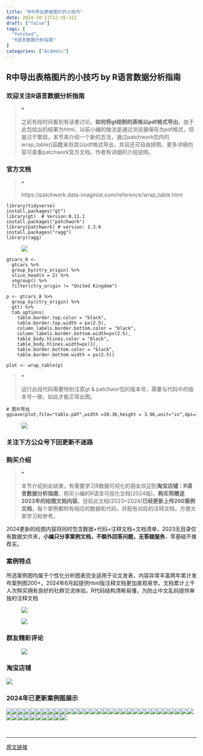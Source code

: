 ```yaml
---
title: "R中导出表格图片的小技巧"
date: 2024-10-11T12:16:31Z
draft: ["false"]
tags: [
  "fetched",
  "R语言数据分析指南"
]
categories: ["Acdemic"]
---
```

R中导出表格图片的小技巧 by R语言数据分析指南
------
<div><section data-tool="mdnice编辑器" data-website="https://www.mdnice.com"><h3 data-tool="mdnice编辑器"><span></span><span>欢迎关注R语言数据分析指南</span><span></span></h3><blockquote data-tool="mdnice编辑器"><span>❝</span><p>之前有段时间看到有读者讨论，<strong>如何将gt绘制的表格以pdf格式导出</strong>，由于此包给出的结果为html，以前小编的做法是通过浏览器保存为pdf格式，但是过于繁琐。本节来介绍一个新的方法，通过patchwork包内的wrap_table()函数来将其以pdf格式导出，并且还可自由拼图。更多详细内容可查看patchwork官方文档，作者有详细的介绍说明。</p></blockquote><h3 data-tool="mdnice编辑器"><span></span><span>官方文档</span><span></span></h3><blockquote data-tool="mdnice编辑器"><span>❝</span><p>https://patchwork.data-imaginist.com/reference/wrap_table.html</p></blockquote><pre data-tool="mdnice编辑器"><span></span><code><span>library</span>(tidyverse)<br>install.packages(<span>"gt"</span>)<br><span>library</span>(gt)  <span># Version:0.11.1</span><br>install.packages(<span>"patchwork"</span>)<br><span>library</span>(patchwork) <span># version: 1.3.0</span><br>install.packages(<span>"ragg"</span>)<br><span>library</span>(ragg)<br></code></pre><figure data-tool="mdnice编辑器"><img data-imgfileid="100035350" data-ratio="1.0314814814814814" data-src="https://mmbiz.qpic.cn/mmbiz_png/EibnicgwScTAYDicr8yrMh2Euegd40I7ia7SAWZxDQ8FVql9AzDJc0Tj5WYia13BzRNtzlIK43xfKYdCGwprZ9icrrug/640?wx_fmt=png&amp;from=appmsg" data-type="png" data-w="1080" src="https://mmbiz.qpic.cn/mmbiz_png/EibnicgwScTAYDicr8yrMh2Euegd40I7ia7SAWZxDQ8FVql9AzDJc0Tj5WYia13BzRNtzlIK43xfKYdCGwprZ9icrrug/640?wx_fmt=png&amp;from=appmsg"></figure><pre data-tool="mdnice编辑器"><span></span><code>gtcars_8 &lt;-<br>  gtcars %&gt;% <br>  group_by(ctry_origin) %&gt;% <br>  slice_head(n = <span>2</span>) %&gt;% <br>  ungroup() %&gt;% <br>  filter(ctry_origin != <span>"United Kingdom"</span>)<br><br>p &lt;- gtcars_8 %&gt;% <br>  group_by(ctry_origin) %&gt;% <br>  gt() %&gt;% <br>  tab_options(<br>    table.border.top.color = <span>"black"</span>,<br>    table.border.top.width = px(<span>2.5</span>),<br>    column_labels.border.bottom.color = <span>"black"</span>,<br>    column_labels.border.bottom.width=px(<span>2.5</span>),<br>    table_body.hlines.color = <span>"black"</span>,<br>    table_body.hlines.width=px(<span>1</span>),<br>    table.border.bottom.color = <span>"black"</span>,<br>    table.border.bottom.width = px(<span>2.5</span>))<br><br>plot &lt;- wrap_table(p)<br></code></pre><blockquote data-tool="mdnice编辑器"><span>❝</span><p>运行此段代码需要特别注意gt &amp; patchwor包的版本号，需要与代码中的版本号一致，如此才能正常出图。</p></blockquote><pre data-tool="mdnice编辑器"><span></span><code><span># 图片导出</span><br>ggsave(plot,file=<span>"table.pdf"</span>,width =<span>10.36</span>,height = <span>3.96</span>,unit=<span>"in"</span>,dpi=<span>300</span>)<br></code></pre><figure data-tool="mdnice编辑器"><img data-imgfileid="100035352" data-ratio="0.38055555555555554" data-src="https://mmbiz.qpic.cn/mmbiz_png/EibnicgwScTAYDicr8yrMh2Euegd40I7ia7SwVicO7cicLk30rbJicU0NbboXauYyjEYbuJWlG6U16Zc8YCrzWYToHgCQ/640?wx_fmt=png&amp;from=appmsg" data-type="png" data-w="1080" src="https://mmbiz.qpic.cn/mmbiz_png/EibnicgwScTAYDicr8yrMh2Euegd40I7ia7SwVicO7cicLk30rbJicU0NbboXauYyjEYbuJWlG6U16Zc8YCrzWYToHgCQ/640?wx_fmt=png&amp;from=appmsg"></figure><h3 data-tool="mdnice编辑器"><span></span><span>关注下方公众号下回更新不迷路</span><span></span></h3><section><mp-common-profile data-pluginname="mpprofile" data-id="Mzg3MzQzNTYzMw==" data-headimg="http://mmbiz.qpic.cn/mmbiz_png/EibnicgwScTAZF0rpeZII9Ltl26VbVagriczTria1fib3XgjwwHEHFjPzkmGpqWDVVHBSzhENictUM2iavAKiaM5lc9USw/0?wx_fmt=png" data-nickname="R语言数据分析指南" data-alias="YanJANtwo" data-signature="R语言重症爱好者，喜欢绘制各种精美的图表，喜欢的小伙伴可以关注我，跟我一起学习" data-from="0" data-is_biz_ban="0"></mp-common-profile></section><h3 data-tool="mdnice编辑器"><span></span><span>购买介绍</span><span></span></h3><blockquote data-tool="mdnice编辑器"><span>❝</span><p>本节介绍到此结束，有需要学习R数据可视化的朋友欢迎到<strong>淘宝店铺：R语言数据分析指南</strong>，购买小编的R语言可视化文档(2024版)，<strong>购买将赠送2023年的绘图文档内容</strong>。目前此文档(2023+2024)<strong>已经更新上传200案例文档</strong>，每个案例都附有相应的数据和代码，并配有对应的注释文档，方便大家学习和参考。</p></blockquote><p data-tool="mdnice编辑器">2024更新的绘图内容将同时包含数据+代码+注释文档+文档清单，2023无目录仅有数据文件夹，<strong>小编只分享案例文档，不额外回答问题，无答疑服务</strong>，零基础不推荐买。</p><h3 data-tool="mdnice编辑器"><span></span><span>案例特点</span><span></span></h3><p data-tool="mdnice编辑器">所选案例图均属于个性化分析图表完全适用于论文发表，内容异常丰富两年累计发布案例图200+，2024年6月起提供html版注释文档更加直观易学。文档累计上千人次购买拥有良好的社群交流体验。R代码结构清晰易懂，为防止中文乱码提供单独的注释文档</p><figure data-tool="mdnice编辑器"><img data-imgfileid="100035354" data-ratio="1.4953703703703705" data-src="https://mmbiz.qpic.cn/mmbiz_png/EibnicgwScTAYDicr8yrMh2Euegd40I7ia7StpRX4d7qQvWiamaoV7vXicRjicibvcNVdG9FmM8selaCXWowfMSHsDiaJ4A/640?wx_fmt=png&amp;from=appmsg" data-type="png" data-w="1080" src="https://mmbiz.qpic.cn/mmbiz_png/EibnicgwScTAYDicr8yrMh2Euegd40I7ia7StpRX4d7qQvWiamaoV7vXicRjicibvcNVdG9FmM8selaCXWowfMSHsDiaJ4A/640?wx_fmt=png&amp;from=appmsg"></figure><figure data-tool="mdnice编辑器"><img data-imgfileid="100035353" data-ratio="0.6481481481481481" data-src="https://mmbiz.qpic.cn/mmbiz_png/EibnicgwScTAYDicr8yrMh2Euegd40I7ia7SjAsZGo6av2zf2rXIDjeBZx09iaYtKibF1OxYqmkZCodr8bicxbcyB38qA/640?wx_fmt=png&amp;from=appmsg" data-type="png" data-w="1080" src="https://mmbiz.qpic.cn/mmbiz_png/EibnicgwScTAYDicr8yrMh2Euegd40I7ia7SjAsZGo6av2zf2rXIDjeBZx09iaYtKibF1OxYqmkZCodr8bicxbcyB38qA/640?wx_fmt=png&amp;from=appmsg"></figure><h3 data-tool="mdnice编辑器"><span></span><span>群友精彩评论</span><span></span></h3><figure data-tool="mdnice编辑器"><img data-imgfileid="100035351" data-ratio="0.4546296296296296" data-src="https://mmbiz.qpic.cn/mmbiz_png/EibnicgwScTAYDicr8yrMh2Euegd40I7ia7SvLdiavXuI03swkqDFF7iaWVhiaeG0USBZJn8Ftf0uJtlV16AYy8tl5fjQ/640?wx_fmt=png&amp;from=appmsg" data-type="png" data-w="1080" src="https://mmbiz.qpic.cn/mmbiz_png/EibnicgwScTAYDicr8yrMh2Euegd40I7ia7SvLdiavXuI03swkqDFF7iaWVhiaeG0USBZJn8Ftf0uJtlV16AYy8tl5fjQ/640?wx_fmt=png&amp;from=appmsg"></figure><h3 data-tool="mdnice编辑器"><span></span><span>淘宝店铺</span><span></span></h3><p><img data-galleryid="" data-imgfileid="100019415" data-ratio="1.0210420841683367" data-s="300,640" data-src="https://mmbiz.qpic.cn/mmbiz_jpg/EibnicgwScTAbvhPDLGT8NaialEsht92PTYNJWpmVLfoYGic1uha5FyBrDCibibZCLjiazgvpT1XcdwibfVywD2el0VAgg/640?wx_fmt=jpeg" data-type="jpeg" data-w="998" src="https://mmbiz.qpic.cn/mmbiz_jpg/EibnicgwScTAbvhPDLGT8NaialEsht92PTYNJWpmVLfoYGic1uha5FyBrDCibibZCLjiazgvpT1XcdwibfVywD2el0VAgg/640?wx_fmt=jpeg"></p><h3 data-tool="mdnice编辑器"><span></span><span>2024年已更新案例图展示</span><span></span></h3><p data-tool="mdnice编辑器"><img data-imgfileid="100035357" data-ratio="0.4324074074074074" data-src="https://mmbiz.qpic.cn/mmbiz_jpg/EibnicgwScTAYDicr8yrMh2Euegd40I7ia7SreXFuibGg2fCunYJRffkh2gv5yvsSB3yXLDaguiaU7libQ4GVWneAVwog/640?wx_fmt=jpeg&amp;from=appmsg" data-type="jpeg" data-w="1080" src="https://mmbiz.qpic.cn/mmbiz_jpg/EibnicgwScTAYDicr8yrMh2Euegd40I7ia7SreXFuibGg2fCunYJRffkh2gv5yvsSB3yXLDaguiaU7libQ4GVWneAVwog/640?wx_fmt=jpeg&amp;from=appmsg"><img data-imgfileid="100035359" data-ratio="0.47129629629629627" data-src="https://mmbiz.qpic.cn/mmbiz_png/EibnicgwScTAYDicr8yrMh2Euegd40I7ia7S4oGwegCZtDr8Xicu9qbCGlYaibVAwrMyzqHJZZ9lJwVW275JY1ZPdJGg/640?wx_fmt=png&amp;from=appmsg" data-type="png" data-w="1080" src="https://mmbiz.qpic.cn/mmbiz_png/EibnicgwScTAYDicr8yrMh2Euegd40I7ia7S4oGwegCZtDr8Xicu9qbCGlYaibVAwrMyzqHJZZ9lJwVW275JY1ZPdJGg/640?wx_fmt=png&amp;from=appmsg"><img data-imgfileid="100035358" data-ratio="0.36574074074074076" data-src="https://mmbiz.qpic.cn/mmbiz_png/EibnicgwScTAYDicr8yrMh2Euegd40I7ia7SJ09Q0VvrJ0rFUHQd65u1ZKryD8UYF0gPROpzL3flyJ1efc5OgsRDMQ/640?wx_fmt=png&amp;from=appmsg" data-type="png" data-w="1080" src="https://mmbiz.qpic.cn/mmbiz_png/EibnicgwScTAYDicr8yrMh2Euegd40I7ia7SJ09Q0VvrJ0rFUHQd65u1ZKryD8UYF0gPROpzL3flyJ1efc5OgsRDMQ/640?wx_fmt=png&amp;from=appmsg"><img data-imgfileid="100035356" data-ratio="0.38981481481481484" data-src="https://mmbiz.qpic.cn/mmbiz_png/EibnicgwScTAYDicr8yrMh2Euegd40I7ia7SYVOQS3wyQiclQGyPsk6DsKibe7K9IHAicxlOHRicepX2s0YPFibLKre2rpw/640?wx_fmt=png&amp;from=appmsg" data-type="png" data-w="1080" src="https://mmbiz.qpic.cn/mmbiz_png/EibnicgwScTAYDicr8yrMh2Euegd40I7ia7SYVOQS3wyQiclQGyPsk6DsKibe7K9IHAicxlOHRicepX2s0YPFibLKre2rpw/640?wx_fmt=png&amp;from=appmsg"><img data-imgfileid="100035360" data-ratio="0.5305555555555556" data-src="https://mmbiz.qpic.cn/mmbiz_png/EibnicgwScTAYDicr8yrMh2Euegd40I7ia7SxPYW6N9d7AYWykKdkfy7VTHAezdxu6vCLRZ7hFOulkqXrnNdUWOUqg/640?wx_fmt=png&amp;from=appmsg" data-type="png" data-w="1080" src="https://mmbiz.qpic.cn/mmbiz_png/EibnicgwScTAYDicr8yrMh2Euegd40I7ia7SxPYW6N9d7AYWykKdkfy7VTHAezdxu6vCLRZ7hFOulkqXrnNdUWOUqg/640?wx_fmt=png&amp;from=appmsg"><img data-imgfileid="100035364" data-ratio="0.45185185185185184" data-src="https://mmbiz.qpic.cn/mmbiz_png/EibnicgwScTAYDicr8yrMh2Euegd40I7ia7SatHSZuVLMaXRGhlf7IYdU3woKHTgwdxoasnibpiavULvQutbmxoGDYeA/640?wx_fmt=png&amp;from=appmsg" data-type="png" data-w="1080" src="https://mmbiz.qpic.cn/mmbiz_png/EibnicgwScTAYDicr8yrMh2Euegd40I7ia7SatHSZuVLMaXRGhlf7IYdU3woKHTgwdxoasnibpiavULvQutbmxoGDYeA/640?wx_fmt=png&amp;from=appmsg"><img data-imgfileid="100035365" data-ratio="0.462037037037037" data-src="https://mmbiz.qpic.cn/mmbiz_png/EibnicgwScTAYDicr8yrMh2Euegd40I7ia7SeWnUtiaSiceTZmlfYul0ckYw6xa7FjNrIPcMD2sMzaTBzaMrgjITsRkA/640?wx_fmt=png&amp;from=appmsg" data-type="png" data-w="1080" src="https://mmbiz.qpic.cn/mmbiz_png/EibnicgwScTAYDicr8yrMh2Euegd40I7ia7SeWnUtiaSiceTZmlfYul0ckYw6xa7FjNrIPcMD2sMzaTBzaMrgjITsRkA/640?wx_fmt=png&amp;from=appmsg"><img data-imgfileid="100035362" data-ratio="0.37407407407407406" data-src="https://mmbiz.qpic.cn/mmbiz_png/EibnicgwScTAYDicr8yrMh2Euegd40I7ia7SjYyjz0ErHpxNmmcbAtT7VzecMS4g5G1fdvFtU0No2VXuMjwA4lDibEA/640?wx_fmt=png&amp;from=appmsg" data-type="png" data-w="1080" src="https://mmbiz.qpic.cn/mmbiz_png/EibnicgwScTAYDicr8yrMh2Euegd40I7ia7SjYyjz0ErHpxNmmcbAtT7VzecMS4g5G1fdvFtU0No2VXuMjwA4lDibEA/640?wx_fmt=png&amp;from=appmsg"><img data-imgfileid="100035363" data-ratio="0.3425925925925926" data-src="https://mmbiz.qpic.cn/mmbiz_png/EibnicgwScTAYDicr8yrMh2Euegd40I7ia7SjtEluk7x8F4scOQfCj077gOXIGMjyjJtsicPRnWY64djuMiaXaKVgZjA/640?wx_fmt=png&amp;from=appmsg" data-type="png" data-w="1080" src="https://mmbiz.qpic.cn/mmbiz_png/EibnicgwScTAYDicr8yrMh2Euegd40I7ia7SjtEluk7x8F4scOQfCj077gOXIGMjyjJtsicPRnWY64djuMiaXaKVgZjA/640?wx_fmt=png&amp;from=appmsg"><img data-imgfileid="100035361" data-ratio="0.47685185185185186" data-src="https://mmbiz.qpic.cn/mmbiz_png/EibnicgwScTAYDicr8yrMh2Euegd40I7ia7S1OWnsY9ia8b8sBfHTxT0hegfPOr8iaV7NJOic8RzsElIeYPh0CZkrL4AQ/640?wx_fmt=png&amp;from=appmsg" data-type="png" data-w="1080" src="https://mmbiz.qpic.cn/mmbiz_png/EibnicgwScTAYDicr8yrMh2Euegd40I7ia7S1OWnsY9ia8b8sBfHTxT0hegfPOr8iaV7NJOic8RzsElIeYPh0CZkrL4AQ/640?wx_fmt=png&amp;from=appmsg"><img data-imgfileid="100035367" data-ratio="0.3814814814814815" data-src="https://mmbiz.qpic.cn/mmbiz_png/EibnicgwScTAYDicr8yrMh2Euegd40I7ia7SDTPD1HsDcRB3KDiaYGAicIlzbCLsCLPdphibaqaJ07ngTDYM9Z79UdTWA/640?wx_fmt=png&amp;from=appmsg" data-type="png" data-w="1080" src="https://mmbiz.qpic.cn/mmbiz_png/EibnicgwScTAYDicr8yrMh2Euegd40I7ia7SDTPD1HsDcRB3KDiaYGAicIlzbCLsCLPdphibaqaJ07ngTDYM9Z79UdTWA/640?wx_fmt=png&amp;from=appmsg"><img data-imgfileid="100035366" data-ratio="0.43333333333333335" data-src="https://mmbiz.qpic.cn/mmbiz_png/EibnicgwScTAYDicr8yrMh2Euegd40I7ia7SQZticgLZ0ySqF0oDeAktPeEI5zbrticMpTkcLBAYE7hFyR3xZ28OGh2g/640?wx_fmt=png&amp;from=appmsg" data-type="png" data-w="1080" src="https://mmbiz.qpic.cn/mmbiz_png/EibnicgwScTAYDicr8yrMh2Euegd40I7ia7SQZticgLZ0ySqF0oDeAktPeEI5zbrticMpTkcLBAYE7hFyR3xZ28OGh2g/640?wx_fmt=png&amp;from=appmsg"><img data-imgfileid="100035369" data-ratio="0.37592592592592594" data-src="https://mmbiz.qpic.cn/mmbiz_png/EibnicgwScTAYDicr8yrMh2Euegd40I7ia7StjP2nlehKjrA0UL1HibONR1exsfaX1ZYiaCriaWxE092vv6uN1P5s86Fw/640?wx_fmt=png&amp;from=appmsg" data-type="png" data-w="1080" src="https://mmbiz.qpic.cn/mmbiz_png/EibnicgwScTAYDicr8yrMh2Euegd40I7ia7StjP2nlehKjrA0UL1HibONR1exsfaX1ZYiaCriaWxE092vv6uN1P5s86Fw/640?wx_fmt=png&amp;from=appmsg"><img data-imgfileid="100035368" data-ratio="0.42592592592592593" data-src="https://mmbiz.qpic.cn/mmbiz_png/EibnicgwScTAYDicr8yrMh2Euegd40I7ia7SK9F56XvyH1NWZhJ7YCbibuBC20b97XRfu8OHLnLHwrITJc3IOQ5kxKw/640?wx_fmt=png&amp;from=appmsg" data-type="png" data-w="1080" src="https://mmbiz.qpic.cn/mmbiz_png/EibnicgwScTAYDicr8yrMh2Euegd40I7ia7SK9F56XvyH1NWZhJ7YCbibuBC20b97XRfu8OHLnLHwrITJc3IOQ5kxKw/640?wx_fmt=png&amp;from=appmsg"><img data-imgfileid="100035370" data-ratio="0.39166666666666666" data-src="https://mmbiz.qpic.cn/mmbiz_png/EibnicgwScTAYDicr8yrMh2Euegd40I7ia7SvJR7yRtwmhLpojHDJMqXZFjNgkGicnacfnR17bWlFZgvxUnO9XDsp7Q/640?wx_fmt=png&amp;from=appmsg" data-type="png" data-w="1080" src="https://mmbiz.qpic.cn/mmbiz_png/EibnicgwScTAYDicr8yrMh2Euegd40I7ia7SvJR7yRtwmhLpojHDJMqXZFjNgkGicnacfnR17bWlFZgvxUnO9XDsp7Q/640?wx_fmt=png&amp;from=appmsg"><img data-imgfileid="100035374" data-ratio="0.39444444444444443" data-src="https://mmbiz.qpic.cn/mmbiz_png/EibnicgwScTAYDicr8yrMh2Euegd40I7ia7SOicDkqia9nbTvFj5Q39Jg6yfE3wkH7yp5pnfCeFgEvXmSAJHvibbgdMBw/640?wx_fmt=png&amp;from=appmsg" data-type="png" data-w="1080" src="https://mmbiz.qpic.cn/mmbiz_png/EibnicgwScTAYDicr8yrMh2Euegd40I7ia7SOicDkqia9nbTvFj5Q39Jg6yfE3wkH7yp5pnfCeFgEvXmSAJHvibbgdMBw/640?wx_fmt=png&amp;from=appmsg"><img data-imgfileid="100035373" data-ratio="0.4" data-src="https://mmbiz.qpic.cn/mmbiz_png/EibnicgwScTAYDicr8yrMh2Euegd40I7ia7SbtxedM2h143knyUs4ZzyOZFKdxr9IjkbAfJbHlzLMs2xwzDX1ouAfQ/640?wx_fmt=png&amp;from=appmsg" data-type="png" data-w="1080" src="https://mmbiz.qpic.cn/mmbiz_png/EibnicgwScTAYDicr8yrMh2Euegd40I7ia7SbtxedM2h143knyUs4ZzyOZFKdxr9IjkbAfJbHlzLMs2xwzDX1ouAfQ/640?wx_fmt=png&amp;from=appmsg"><img data-imgfileid="100035372" data-ratio="0.41759259259259257" data-src="https://mmbiz.qpic.cn/mmbiz_png/EibnicgwScTAYDicr8yrMh2Euegd40I7ia7S6cWIn59XmXpz87zN9CqnrUyd0yVwsSKf6mRFjSUvaG87ONP2SmdFjA/640?wx_fmt=png&amp;from=appmsg" data-type="png" data-w="1080" src="https://mmbiz.qpic.cn/mmbiz_png/EibnicgwScTAYDicr8yrMh2Euegd40I7ia7S6cWIn59XmXpz87zN9CqnrUyd0yVwsSKf6mRFjSUvaG87ONP2SmdFjA/640?wx_fmt=png&amp;from=appmsg"><img data-imgfileid="100035375" data-ratio="0.3314814814814815" data-src="https://mmbiz.qpic.cn/mmbiz_png/EibnicgwScTAYDicr8yrMh2Euegd40I7ia7SfmZ7DMPVLFNYXJCFnJywibGQhQIcJqVREqe18Kic4jNeyomJjRaibbjwQ/640?wx_fmt=png&amp;from=appmsg" data-type="png" data-w="1080" src="https://mmbiz.qpic.cn/mmbiz_png/EibnicgwScTAYDicr8yrMh2Euegd40I7ia7SfmZ7DMPVLFNYXJCFnJywibGQhQIcJqVREqe18Kic4jNeyomJjRaibbjwQ/640?wx_fmt=png&amp;from=appmsg"><img data-imgfileid="100035371" data-ratio="0.4255555555555556" data-src="https://mmbiz.qpic.cn/mmbiz_png/EibnicgwScTAYDicr8yrMh2Euegd40I7ia7SVXwkxmbpxmlyXahYBWHx5hTqP3TNYKCbpv233uFnibZdthgicq6hObNA/640?wx_fmt=png&amp;from=appmsg" data-type="png" data-w="900" src="https://mmbiz.qpic.cn/mmbiz_png/EibnicgwScTAYDicr8yrMh2Euegd40I7ia7SVXwkxmbpxmlyXahYBWHx5hTqP3TNYKCbpv233uFnibZdthgicq6hObNA/640?wx_fmt=png&amp;from=appmsg"><img data-imgfileid="100035376" data-ratio="0.4255555555555556" data-src="https://mmbiz.qpic.cn/mmbiz_png/EibnicgwScTAYDicr8yrMh2Euegd40I7ia7SeZBiciczcbs8OURGHic1CEy2PRuPOtlWZjUXeF6kAnZ93CS8Or6jDnmvQ/640?wx_fmt=png&amp;from=appmsg" data-type="png" data-w="900" src="https://mmbiz.qpic.cn/mmbiz_png/EibnicgwScTAYDicr8yrMh2Euegd40I7ia7SeZBiciczcbs8OURGHic1CEy2PRuPOtlWZjUXeF6kAnZ93CS8Or6jDnmvQ/640?wx_fmt=png&amp;from=appmsg"><img data-imgfileid="100035380" data-ratio="0.37962962962962965" data-src="https://mmbiz.qpic.cn/mmbiz_png/EibnicgwScTAYDicr8yrMh2Euegd40I7ia7Sfhib0DD0CgUoDOIHmgFkQICXHNvoHxvj9m0iayna3ia1iaGoe9sqL5cNAw/640?wx_fmt=png&amp;from=appmsg" data-type="png" data-w="1080" src="https://mmbiz.qpic.cn/mmbiz_png/EibnicgwScTAYDicr8yrMh2Euegd40I7ia7Sfhib0DD0CgUoDOIHmgFkQICXHNvoHxvj9m0iayna3ia1iaGoe9sqL5cNAw/640?wx_fmt=png&amp;from=appmsg"><img data-imgfileid="100035377" data-ratio="0.4255555555555556" data-src="https://mmbiz.qpic.cn/mmbiz_png/EibnicgwScTAYDicr8yrMh2Euegd40I7ia7S8cu5oOjZjlITwbEib5v8RFOIVotZxKOGcttf3CQuJJbmdSLKz2OO3eg/640?wx_fmt=png&amp;from=appmsg" data-type="png" data-w="900" src="https://mmbiz.qpic.cn/mmbiz_png/EibnicgwScTAYDicr8yrMh2Euegd40I7ia7S8cu5oOjZjlITwbEib5v8RFOIVotZxKOGcttf3CQuJJbmdSLKz2OO3eg/640?wx_fmt=png&amp;from=appmsg"><img data-imgfileid="100035379" data-ratio="0.4255555555555556" data-src="https://mmbiz.qpic.cn/mmbiz_png/EibnicgwScTAYDicr8yrMh2Euegd40I7ia7SvibvkHjIibT5c2WKFGaKEOfWQWEKG5MhuXXmKJKKwkbujGuicetLyqr3A/640?wx_fmt=png&amp;from=appmsg" data-type="png" data-w="900" src="https://mmbiz.qpic.cn/mmbiz_png/EibnicgwScTAYDicr8yrMh2Euegd40I7ia7SvibvkHjIibT5c2WKFGaKEOfWQWEKG5MhuXXmKJKKwkbujGuicetLyqr3A/640?wx_fmt=png&amp;from=appmsg"><img data-imgfileid="100035378" data-ratio="0.4255555555555556" data-src="https://mmbiz.qpic.cn/mmbiz_png/EibnicgwScTAYDicr8yrMh2Euegd40I7ia7SAA4nN9267err2o86BequibXECuyppZk9aqULV3Z2Ynxm8zKXD69Ux7A/640?wx_fmt=png&amp;from=appmsg" data-type="png" data-w="900" src="https://mmbiz.qpic.cn/mmbiz_png/EibnicgwScTAYDicr8yrMh2Euegd40I7ia7SAA4nN9267err2o86BequibXECuyppZk9aqULV3Z2Ynxm8zKXD69Ux7A/640?wx_fmt=png&amp;from=appmsg"><img data-imgfileid="100035385" data-ratio="0.4255555555555556" data-src="https://mmbiz.qpic.cn/mmbiz_png/EibnicgwScTAYDicr8yrMh2Euegd40I7ia7SDSxFVmRtricooGqWH4QOvu908mgT6xhLu6LVBNWOgibUUd31xlpsDhJQ/640?wx_fmt=png&amp;from=appmsg" data-type="png" data-w="900" src="https://mmbiz.qpic.cn/mmbiz_png/EibnicgwScTAYDicr8yrMh2Euegd40I7ia7SDSxFVmRtricooGqWH4QOvu908mgT6xhLu6LVBNWOgibUUd31xlpsDhJQ/640?wx_fmt=png&amp;from=appmsg"><img data-imgfileid="100035381" data-ratio="0.4255555555555556" data-src="https://mmbiz.qpic.cn/mmbiz_png/EibnicgwScTAYDicr8yrMh2Euegd40I7ia7SAJSibdHIuxMtVMtcKOdprvbyUc0QljbuqQXF91VicjFsPfuYnosqsUDQ/640?wx_fmt=png&amp;from=appmsg" data-type="png" data-w="900" src="https://mmbiz.qpic.cn/mmbiz_png/EibnicgwScTAYDicr8yrMh2Euegd40I7ia7SAJSibdHIuxMtVMtcKOdprvbyUc0QljbuqQXF91VicjFsPfuYnosqsUDQ/640?wx_fmt=png&amp;from=appmsg"><img data-imgfileid="100035383" data-ratio="0.4255555555555556" data-src="https://mmbiz.qpic.cn/mmbiz_png/EibnicgwScTAYDicr8yrMh2Euegd40I7ia7SseuDibZjhPU63OeKiaU5ZLiccicTbOeZk5s6RqEDC5yTqFiaVIzib32Nl6ZA/640?wx_fmt=png&amp;from=appmsg" data-type="png" data-w="900" src="https://mmbiz.qpic.cn/mmbiz_png/EibnicgwScTAYDicr8yrMh2Euegd40I7ia7SseuDibZjhPU63OeKiaU5ZLiccicTbOeZk5s6RqEDC5yTqFiaVIzib32Nl6ZA/640?wx_fmt=png&amp;from=appmsg"><img data-imgfileid="100035384" data-ratio="0.48148148148148145" data-src="https://mmbiz.qpic.cn/mmbiz_png/EibnicgwScTAYDicr8yrMh2Euegd40I7ia7Sqtgp3DlKoMa7w1tDFMia4jsmGapOU35eyrjRVbHNcyWxQuV8XrlmcTw/640?wx_fmt=png&amp;from=appmsg" data-type="png" data-w="1080" src="https://mmbiz.qpic.cn/mmbiz_png/EibnicgwScTAYDicr8yrMh2Euegd40I7ia7Sqtgp3DlKoMa7w1tDFMia4jsmGapOU35eyrjRVbHNcyWxQuV8XrlmcTw/640?wx_fmt=png&amp;from=appmsg"><img data-imgfileid="100035382" data-ratio="0.4255555555555556" data-src="https://mmbiz.qpic.cn/mmbiz_png/EibnicgwScTAYDicr8yrMh2Euegd40I7ia7Ss38krAxeDicTae7icLoZxAxWU8vQicR4iaLMPpbQpq6WK4Vicv6aHMFAL3g/640?wx_fmt=png&amp;from=appmsg" data-type="png" data-w="900" src="https://mmbiz.qpic.cn/mmbiz_png/EibnicgwScTAYDicr8yrMh2Euegd40I7ia7Ss38krAxeDicTae7icLoZxAxWU8vQicR4iaLMPpbQpq6WK4Vicv6aHMFAL3g/640?wx_fmt=png&amp;from=appmsg"><img data-imgfileid="100035386" data-ratio="0.4255555555555556" data-src="https://mmbiz.qpic.cn/mmbiz_png/EibnicgwScTAYDicr8yrMh2Euegd40I7ia7SibhNXiauExqYz28ykZVh0leAqe08qFuTDjWJYzA53StoXSmPibDhMA7YQ/640?wx_fmt=png&amp;from=appmsg" data-type="png" data-w="900" src="https://mmbiz.qpic.cn/mmbiz_png/EibnicgwScTAYDicr8yrMh2Euegd40I7ia7SibhNXiauExqYz28ykZVh0leAqe08qFuTDjWJYzA53StoXSmPibDhMA7YQ/640?wx_fmt=png&amp;from=appmsg"><img data-imgfileid="100035389" data-ratio="0.4255555555555556" data-src="https://mmbiz.qpic.cn/mmbiz_png/EibnicgwScTAYDicr8yrMh2Euegd40I7ia7SpCLNdgNYgvUaMTp6BxPOTl8DuDoZnLs6pwIhpC3GDpuoibbxAjE4pTQ/640?wx_fmt=png&amp;from=appmsg" data-type="png" data-w="900" src="https://mmbiz.qpic.cn/mmbiz_png/EibnicgwScTAYDicr8yrMh2Euegd40I7ia7SpCLNdgNYgvUaMTp6BxPOTl8DuDoZnLs6pwIhpC3GDpuoibbxAjE4pTQ/640?wx_fmt=png&amp;from=appmsg"><img data-imgfileid="100035388" data-ratio="0.4255555555555556" data-src="https://mmbiz.qpic.cn/mmbiz_png/EibnicgwScTAYDicr8yrMh2Euegd40I7ia7SLJNic6gF2wHjicutyVGAImrAm1ib5umhGvtQQ8myHDqnePTmqAA4nwAUw/640?wx_fmt=png&amp;from=appmsg" data-type="png" data-w="900" src="https://mmbiz.qpic.cn/mmbiz_png/EibnicgwScTAYDicr8yrMh2Euegd40I7ia7SLJNic6gF2wHjicutyVGAImrAm1ib5umhGvtQQ8myHDqnePTmqAA4nwAUw/640?wx_fmt=png&amp;from=appmsg"><img data-imgfileid="100035390" data-ratio="0.4255555555555556" data-src="https://mmbiz.qpic.cn/mmbiz_png/EibnicgwScTAYDicr8yrMh2Euegd40I7ia7SzzAeiawlyWNVQpb8tU1qZic9XVdWANe7ficJNoI1OHmzOmibyXLQWs2o3A/640?wx_fmt=png&amp;from=appmsg" data-type="png" data-w="900" src="https://mmbiz.qpic.cn/mmbiz_png/EibnicgwScTAYDicr8yrMh2Euegd40I7ia7SzzAeiawlyWNVQpb8tU1qZic9XVdWANe7ficJNoI1OHmzOmibyXLQWs2o3A/640?wx_fmt=png&amp;from=appmsg"><img data-imgfileid="100035387" data-ratio="0.4255555555555556" data-src="https://mmbiz.qpic.cn/mmbiz_png/EibnicgwScTAYDicr8yrMh2Euegd40I7ia7S8dAaXc13KLrRp5CnQ1QLNO5xricGiakw3nzjIjZAjejQTge0dkPlicCUA/640?wx_fmt=png&amp;from=appmsg" data-type="png" data-w="900" src="https://mmbiz.qpic.cn/mmbiz_png/EibnicgwScTAYDicr8yrMh2Euegd40I7ia7S8dAaXc13KLrRp5CnQ1QLNO5xricGiakw3nzjIjZAjejQTge0dkPlicCUA/640?wx_fmt=png&amp;from=appmsg"><img data-imgfileid="100035393" data-ratio="0.4255555555555556" data-src="https://mmbiz.qpic.cn/mmbiz_png/EibnicgwScTAYDicr8yrMh2Euegd40I7ia7SdreRicOuTCvBSWtbqT2OHjYTvPguicYlgOHHOiac6cUXARQHgc2osTawA/640?wx_fmt=png&amp;from=appmsg" data-type="png" data-w="900" src="https://mmbiz.qpic.cn/mmbiz_png/EibnicgwScTAYDicr8yrMh2Euegd40I7ia7SdreRicOuTCvBSWtbqT2OHjYTvPguicYlgOHHOiac6cUXARQHgc2osTawA/640?wx_fmt=png&amp;from=appmsg"><img data-imgfileid="100035395" data-ratio="0.4255555555555556" data-src="https://mmbiz.qpic.cn/mmbiz_png/EibnicgwScTAYDicr8yrMh2Euegd40I7ia7SKsD3ibLxlJtTh5dZ5KffzOOKo2cLJA9j9QEiaD43ZtMD5LGZT0KPg5Nw/640?wx_fmt=png&amp;from=appmsg" data-type="png" data-w="900" src="https://mmbiz.qpic.cn/mmbiz_png/EibnicgwScTAYDicr8yrMh2Euegd40I7ia7SKsD3ibLxlJtTh5dZ5KffzOOKo2cLJA9j9QEiaD43ZtMD5LGZT0KPg5Nw/640?wx_fmt=png&amp;from=appmsg"><img data-imgfileid="100035394" data-ratio="0.4255555555555556" data-src="https://mmbiz.qpic.cn/mmbiz_png/EibnicgwScTAYDicr8yrMh2Euegd40I7ia7S5Z0ugKW6x2M3mZZNEvKD2rSnC32uZ31LM4HaQ1ibzKZdcPqAicvcAfDg/640?wx_fmt=png&amp;from=appmsg" data-type="png" data-w="900" src="https://mmbiz.qpic.cn/mmbiz_png/EibnicgwScTAYDicr8yrMh2Euegd40I7ia7S5Z0ugKW6x2M3mZZNEvKD2rSnC32uZ31LM4HaQ1ibzKZdcPqAicvcAfDg/640?wx_fmt=png&amp;from=appmsg"><img data-imgfileid="100035392" data-ratio="0.4255555555555556" data-src="https://mmbiz.qpic.cn/mmbiz_png/EibnicgwScTAYDicr8yrMh2Euegd40I7ia7SdsqBMBwiapNTJnx8WVI3PxCWTG44SZC3FeFFwkTcK6O2pDw0WhqlCSQ/640?wx_fmt=png&amp;from=appmsg" data-type="png" data-w="900" src="https://mmbiz.qpic.cn/mmbiz_png/EibnicgwScTAYDicr8yrMh2Euegd40I7ia7SdsqBMBwiapNTJnx8WVI3PxCWTG44SZC3FeFFwkTcK6O2pDw0WhqlCSQ/640?wx_fmt=png&amp;from=appmsg"><img data-imgfileid="100035391" data-ratio="0.4255555555555556" data-src="https://mmbiz.qpic.cn/mmbiz_png/EibnicgwScTAYDicr8yrMh2Euegd40I7ia7SeCickdkwiao967VTZgaUjxiafAvDnMoKFym2gMUjB9KhlnfjS5q87uapw/640?wx_fmt=png&amp;from=appmsg" data-type="png" data-w="900" src="https://mmbiz.qpic.cn/mmbiz_png/EibnicgwScTAYDicr8yrMh2Euegd40I7ia7SeCickdkwiao967VTZgaUjxiafAvDnMoKFym2gMUjB9KhlnfjS5q87uapw/640?wx_fmt=png&amp;from=appmsg"><img data-imgfileid="100035400" data-ratio="0.44907407407407407" data-src="https://mmbiz.qpic.cn/mmbiz_png/EibnicgwScTAYDicr8yrMh2Euegd40I7ia7S73c5GSwtlOnuic5evInvcjyYYv4IVZXMhMaTHclN248UWnsE98jhLBA/640?wx_fmt=png&amp;from=appmsg" data-type="png" data-w="1080" src="https://mmbiz.qpic.cn/mmbiz_png/EibnicgwScTAYDicr8yrMh2Euegd40I7ia7S73c5GSwtlOnuic5evInvcjyYYv4IVZXMhMaTHclN248UWnsE98jhLBA/640?wx_fmt=png&amp;from=appmsg"></p></section><p><br></p><p><mp-style-type data-value="3"></mp-style-type></p></div>  
<hr>
<a href="https://mp.weixin.qq.com/s/P9pqtWi_78Y3A9lZ2zEo2g",target="_blank" rel="noopener noreferrer">原文链接</a>
